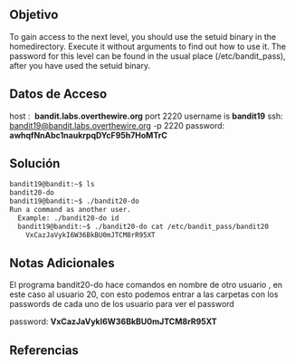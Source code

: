 ## Objetivo

To gain access to the next level, you should use the setuid binary in the homedirectory. Execute it without arguments to find out how to use it. The password for this level can be found in the usual place (/etc/bandit_pass), after you have used the setuid binary.

## Datos de Acceso
host :  **bandit.labs.overthewire.org** port 2220
username is **bandit19**
ssh:  bandit19@bandit.labs.overthewire.org -p 2220
password: **awhqfNnAbc1naukrpqDYcF95h7HoMTrC**
## Solución

``` bash
bandit19@bandit:~$ ls
bandit20-do
bandit19@bandit:~$ ./bandit20-do
Run a command as another user.
  Example: ./bandit20-do id
  bandit19@bandit:~$ ./bandit20-do cat /etc/bandit_pass/bandit20
	VxCazJaVykI6W36BkBU0mJTCM8rR95XT

```

## Notas Adicionales
El programa bandit20-do hace comandos en nombre de otro usuario , en este caso al usuario 20, con esto podemos entrar a las carpetas con los passwords de cada uno de los usuario para ver el password

password: **VxCazJaVykI6W36BkBU0mJTCM8rR95XT**


## Referencias